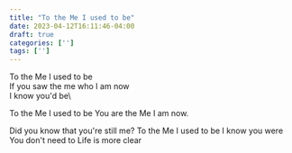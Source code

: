 ```yaml
---
title: "To the Me I used to be"
date: 2023-04-12T16:11:46-04:00
draft: true
categories: ['']
tags: ['']
---
```


To the Me I used to be\
If you saw the me who I am now \
I know you'd be\

To the Me I used to be
You are the Me I am now.

Did you know
that you're still me? 
To the Me I used to be
I know you were 
You don't need to 
Life is more clear 


